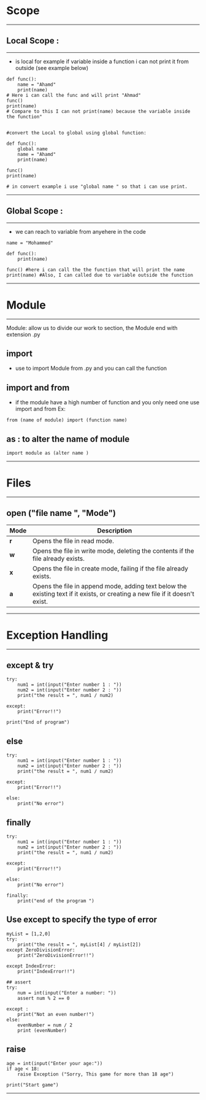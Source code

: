 # Scope
---------------------------------------------------------------------------------------

## Local Scope : 
---------------------------------------------------------------------------------------

- is local for example if variable inside a function i can not print it from outside (see example below)
```
def func():
    name = "Ahamd"
    print(name)
# Here i can call the func and will print "Ahmad"
func()
print(name)
# Compare to this I can not print(name) because the variable inside the function"


#convert the Local to global using global function:

def func():
    global name
    name = "Ahamd"
    print(name)

func()
print(name)

# in convert example i use "global name " so that i can use print. 
```
---------------------------------------------------------------------------------------

## Global Scope : 
---------------------------------------------------------------------------------------

- we can reach to variable from anyehere in the code
```
name = "Mohammed"

def func():
    print(name)

func() #here i can call the the function that will print the name
print(name) #Also, I can called due to variable outside the function
```
---------------------------------------------------------------------------------------

# Module
---------------------------------------------------------------------------------------

Module: allow us to divide our work to section, the Module end with extension .py

## import
- use to import Module from .py and you can call the function

## import and from
- if the module have a high number of function and you only need one use import and from Ex:
```
from (name of module) import (function name)
```
## as : to alter the name of module
```
import module as (alter name )
```
---------------------------------------------------------------------------------------

# Files
---------------------------------------------------------------------------------------

## open ("file name ", "Mode")

| Mode | Description                                                                                                                      |
|------|----------------------------------------------------------------------------------------------------------------------------------|
| **r**    | Opens the file in read mode.                                                                                                 |
| **w**    | Opens the file in write mode, deleting the contents if the file already exists.                                              |
| **x**    | Opens the file in create mode, failing if the file already exists.                                                           |
| **a**    | Opens the file in append mode, adding text below the existing text if it exists, or creating a new file if it doesn't exist. |


---------------------------------------------------------------------------------------
# Exception Handling
---------------------------------------------------------------------------------------

## except & try
```
try:
    num1 = int(input("Enter number 1 : "))
    num2 = int(input("Enter number 2 : "))
    print("the result = ", num1 / num2)

except:
    print("Error!!")

print("End of program")
```
## else
```
try:
    num1 = int(input("Enter number 1 : "))
    num2 = int(input("Enter number 2 : "))
    print("the result = ", num1 / num2)

except:
    print("Error!!")

else:
    print("No error")
```
## finally
```
try:
    num1 = int(input("Enter number 1 : "))
    num2 = int(input("Enter number 2 : "))
    print("the result = ", num1 / num2)

except:
    print("Error!!")

else:
    print("No error")

finally:
    print("end of the program ")
```

## Use except to specify the type of error
```
myList = [1,2,0]
try:
    print("the result = ", myList[4] / myList[2])
except ZeroDivisionError:
    print("ZeroDivisionError!!")

except IndexError:
    print("IndexError!!")

## assert
try:
    num = int(input("Enter a number: "))
    assert num % 2 == 0

except :
    print("Not an even number!")
else:
    evenNumber = num / 2
    print (evenNumber)
```
## raise
```
age = int(input("Enter your age:"))
if age < 18:
    raise Exception ("Sorry, This game for more than 18 age")

print("Start game")
```
---------------------------------------------------------------------------------------



